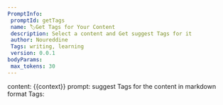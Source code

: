 ```yaml
---
PromptInfo:
 promptId: getTags
 name: 🏷️Get Tags for Your Content
 description: Select a content and Get suggest Tags for it
 author: Noureddine
 Tags: writing, learning
 version: 0.0.1
bodyParams:
 max_tokens: 30
---
```

content: 
{{context}}
prompt:
suggest Tags for the content in markdown format
Tags:
